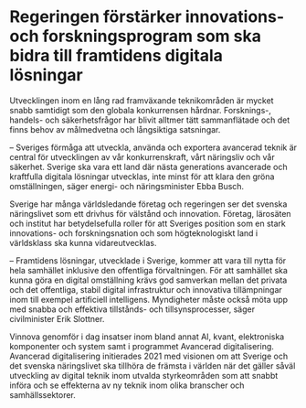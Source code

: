 # Regeringen förstärker innovations- och forskningsprogram som ska bidra till framtidens digitala lösningar

Utvecklingen inom en lång rad framväxande teknikområden är mycket snabb samtidigt som den globala konkurrensen hårdnar. Forsknings-, handels- och säkerhetsfrågor har blivit alltmer tätt sammanflätade och det finns behov av målmedvetna och långsiktiga satsningar.

– Sveriges förmåga att utveckla, använda och exportera avancerad teknik är central för utvecklingen av vår konkurrenskraft, vårt näringsliv och vår säkerhet. Sverige ska vara ett land där nästa generations avancerade och kraftfulla digitala lösningar utvecklas, inte minst för att klara den gröna omställningen, säger energi- och näringsminister Ebba Busch.

Sverige har många världsledande företag och regeringen ser det svenska näringslivet som ett drivhus för välstånd och innovation. Företag, lärosäten och institut har betydelsefulla roller för att Sveriges position som en stark innovations- och forskningsnation och som högteknologiskt land i världsklass ska kunna vidareutvecklas.

– Framtidens lösningar, utvecklade i Sverige, kommer att vara till nytta för hela samhället inklusive den offentliga förvaltningen. För att samhället ska kunna göra en digital omställning krävs god samverkan mellan det privata och det offentliga, stabil digital infrastruktur och innovativa tillämpningar inom till exempel artificiell intelligens. Myndigheter måste också möta upp med snabba och effektiva tillstånds- och tillsynsprocesser, säger civilminister Erik Slottner.

Vinnova genomför i dag insatser inom bland annat AI, kvant, elektroniska komponenter och system samt i programmet Avancerad digitalisering. Avancerad digitalisering initierades 2021 med visionen om att Sverige och det svenska näringslivet ska tillhöra de främsta i världen när det gäller såväl utveckling av digital teknik inom utvalda styrkeområden som att snabbt införa och se effekterna av ny teknik inom olika branscher och samhällssektorer.

